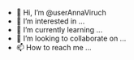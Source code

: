 - 👋 Hi, I’m @userAnnaViruch
- 👀 I’m interested in ...
- 🌱 I’m currently learning ...
- 💞️ I’m looking to collaborate on ...
- 📫 How to reach me ...

<!---
userAnnaViruch/userAnnaViruch is a ✨ special ✨ repository because its `README.md` (this file) appears on your GitHub profile.
You can click the Preview link to take a look at your changes.
--->
